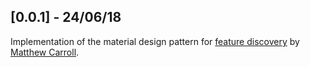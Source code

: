 ## [0.0.1] - 24/06/18

Implementation of the material design pattern for [feature discovery](https://material.io/archive/guidelines/growth-communications/feature-discovery.html) by [Matthew Carroll](https://github.com/matthew-carroll).
